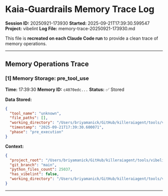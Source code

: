 # Kaia-Guardrails Memory Trace Log

**Session ID:** 20250921-173930
**Started:** 2025-09-21T17:39:30.599547
**Project:** vibelint
**Log File:** memory-trace-20250921-173930.md

This file is **recreated on each Claude Code run** to provide a clean trace of memory operations.

---

## Memory Operations Trace


### [1] Memory Storage: pre_tool_use

**Time:** 17:39:30
**Memory ID:** `c4070edc...`
**Status:** ✅ Stored

**Data Stored:**
```json
{
  "tool_name": "unknown",
  "file_paths": [],
  "working_directory": "/Users/briyamanick/GitHub/killeraiagent/tools/vibelint",
  "timestamp": "2025-09-21T17:39:30.600071",
  "phase": "pre_execution"
}
```

**Context:**
```json
{
  "project_root": "/Users/briyamanick/GitHub/killeraiagent/tools/vibelint",
  "git_branch": "main",
  "python_files_count": 25037,
  "has_vibelint": false,
  "working_directory": "/Users/briyamanick/GitHub/killeraiagent/tools/vibelint"
}
```

---
